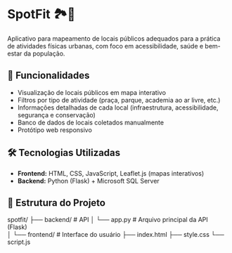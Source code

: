 # SpotFit 🏞️📍

Aplicativo para mapeamento de locais públicos adequados para a prática de atividades físicas urbanas,
com foco em acessibilidade, saúde e bem-estar da população.

## 🚀 Funcionalidades
- Visualização de locais públicos em mapa interativo
- Filtros por tipo de atividade (praça, parque, academia ao ar livre, etc.)
- Informações detalhadas de cada local (infraestrutura, acessibilidade, segurança e conservação)
- Banco de dados de locais coletados manualmente
- Protótipo web responsivo

## 🛠️ Tecnologias Utilizadas
- **Frontend:** HTML, CSS, JavaScript, Leaflet.js (mapas interativos)
- **Backend:** Python (Flask) + Microsoft SQL Server

## 📂 Estrutura do Projeto
spotfit/
├── backend/                # API 
│   └── app.py              # Arquivo principal da API (Flask)   
│
└── frontend/               # Interface do usuário
    ├── index.html
    ├── style.css
    └── script.js
